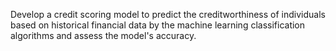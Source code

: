 Develop a credit scoring model to predict the creditworthiness of individuals based on historical financial data by the machine learning classification algorithms and assess the model's accuracy.

